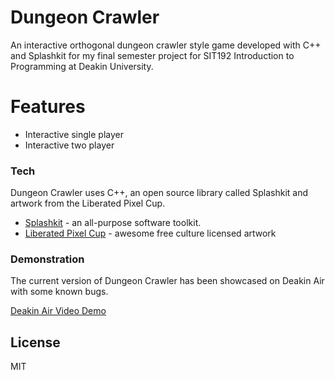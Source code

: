 # Dungeon Crawler 

An interactive orthogonal dungeon crawler style game developed with C++ and Splashkit for my final semester project for SIT192 Introduction to Programming at Deakin University.

# Features

  - Interactive single player
  - Interactive two player

### Tech

Dungeon Crawler uses C++, an open source library called Splashkit and artwork from the Liberated Pixel Cup.

* [Splashkit](https://www.splashkit.io/) - an all-purpose software toolkit.
* [Liberated Pixel Cup](https://lpc.opengameart.org/) - awesome free culture licensed artwork

### Demonstration

The current version of Dungeon Crawler has been showcased on Deakin Air with some known bugs.

[Deakin Air Video Demo](https://video.deakin.edu.au/media/1_tbok2r7j) 

License
----

MIT
